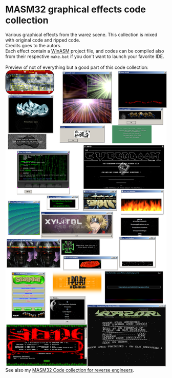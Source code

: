 MASM32 graphical effects code collection
=========
Various graphical effects from the warez scene.
This collection is mixed with original code and ripped code.<br />
Credits goes to the autors.<br />
Each effect contain a [WinASM](https://www.winasm.org/) project file, and codes can be compiled also from their respective ```make.bat``` if you don't want to launch your favorite IDE.<br />
<br />
Preview of not of everything but a good part of this code collection:
![alt text](preview.png "Compiled codes preview")
<br />
See also my [MASM32 Code collection for reverse engineers](https://github.com/Xyl2k/Xylitol-MASM32-snippets).